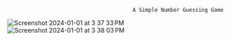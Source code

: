                                             A Simple Number Guessing Game 
![Screenshot 2024-01-01 at 3 37 33 PM](https://github.com/Hug0Rodriguez/Guess-My-Number/assets/76200652/17de39f2-23fd-42b9-a44b-28e129ad6e83)
![Screenshot 2024-01-01 at 3 38 03 PM](https://github.com/Hug0Rodriguez/Guess-My-Number/assets/76200652/c906147d-2d91-478b-a6af-814cff282660)
